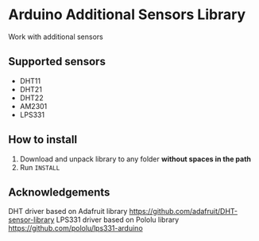 # Arduino Additional Sensors Library

Work with additional sensors

## Supported sensors

- DHT11
- DHT21
- DHT22
- AM2301
- LPS331

## How to install

1. Download and unpack library to any folder **without spaces in the path**
2. Run `INSTALL`

## Acknowledgements

DHT driver based on Adafruit library 
https://github.com/adafruit/DHT-sensor-library
LPS331 driver based on Pololu library 
https://github.com/pololu/lps331-arduino

